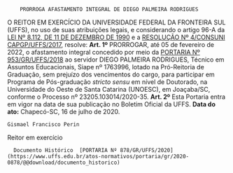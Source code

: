         PRORROGA AFASTAMENTO INTEGRAL DE DIEGO PALMEIRA RODRIGUES  

 O REITOR EM EXERCÍCIO DA UNIVERSIDADE FEDERAL DA FRONTEIRA SUL (UFFS), no uso de suas atribuições legais, e considerando o artigo 96-A da [LEI Nº 8.112, DE 11 DE DEZEMBRO DE 1990](http://www.planalto.gov.br/ccivil_03/leis/L8112cons.htm) e a [RESOLUÇÃO Nº 4/CONSUNI CAPGP/UFFS/2017](https://www.uffs.edu.br/UFFS/atos-normativos/resolucao/consunicapgp/2017-0004), resolve:   **Art. 1º**  PRORROGAR, até 05 de fevereiro de 2022, o afastamento integral concedido por meio da [PORTARIA Nº 953/GR/UFFS/2018](https://www.uffs.edu.br/atos-normativos/portaria/gr/2018-0953) ao servidor DIEGO PALMEIRA RODRIGUES, Técnico em Assuntos Educacionais, Siape nº 1763996, lotado na Pró-Reitoria de Graduação, sem prejuízo dos vencimentos do cargo, para participar em Programa de Pós-graduação *stricto sensu*  em nível de Doutorado, na Universidade do Oeste de Santa Catarina (UNOESC), em Joaçaba/SC, conforme o Processo nº 23205.103014/2020-35.   **Art. 2º**  Esta Portaria entra em vigor na data de sua publicação no Boletim Oficial da UFFS.        **Data do ato:** Chapecó-SC, 16 de julho de 2020.   
 

    Gismael Francisco Perin   
 Reitor em exercício 

      Documento Histórico  [PORTARIA Nº 878/GR/UFFS/2020](https://www.uffs.edu.br/atos-normativos/portaria/gr/2020-0878/@@download/documento_historico)     
      